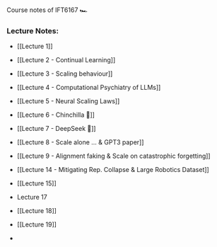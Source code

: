 Course notes of IFT6167 🏎️

### Lecture Notes:
- [[Lecture 1]]
- [[Lecture 2 - Continual Learning]]
- [[Lecture 3 - Scaling behaviour]]
- [[Lecture 4 - Computational Psychiatry of LLMs]]
- [[Lecture 5 - Neural Scaling Laws]]
- [[Lecture 6 - Chinchilla 🐁]] 
- [[Lecture 7 - DeepSeek 🐋]]
- [[Lecture 8 - Scale alone ... & GPT3 paper]]
- [[Lecture 9 - Alignment faking & Scale on catastrophic forgetting]]

- [[Lecture 14 - Mitigating Rep. Collapse & Large Robotics Dataset]]
- [[Lecture 15]]
- Lecture 17
- [[Lecture 18]]
- [[Lecture 19]]
- 